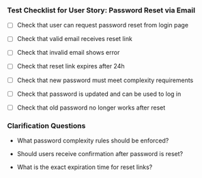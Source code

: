 
### Test Checklist for User Story: Password Reset via Email

- [ ] Check that user can request password reset from login page

- [ ] Check that valid email receives reset link

- [ ] Check that invalid email shows error

- [ ] Check that reset link expires after 24h

- [ ] Check that new password must meet complexity requirements

- [ ] Check that password is updated and can be used to log in

- [ ] Check that old password no longer works after reset

  

### Clarification Questions

- What password complexity rules should be enforced?

- Should users receive confirmation after password is reset?

- What is the exact expiration time for reset links?
